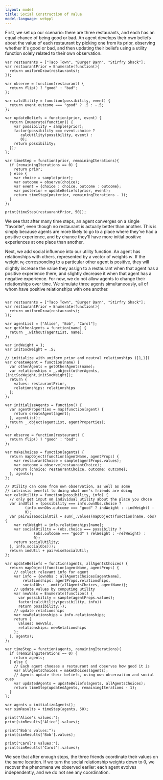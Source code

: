 ```yaml
---
layout: model
title: Social Construction of Value
model-language: webppl
---
```


First, we set up our scenario: there are three restaurants, and each
has an equal chance of being good or bad. An agent develops their own
beliefs about the value of each restaurant by picking one from its
prior, observing whether it's good or bad, and then updating their
beliefs using a utility function solely related to their own
observation.

~~~~
var restaurants = ["Taco Town", "Burger Barn", "Stirfry Shack"];
var restaurantPrior = Enumerate(function(){
  return uniformDraw(restaurants);
});

var observe = function(restaurant) {
  return flip() ? "good" : "bad";
};

var calcUtility = function(possibility, event) {
  return event.outcome === "good" ? .5 : -.5;
};

var updateBeliefs = function(prior, event) {
  return Enumerate(function() {
    var possibility = sample(prior);
    factor(possibility === event.choice ?
	   calcUtility(possibility, event) :
	   0);
    return possibility;
  });
};

var timeStep = function(prior, remainingIterations){
  if (remainingIterations == 0) {
    return prior;
  } else {
    var choice = sample(prior);
    var outcome = observe(choice);
    var event = {choice : choice, outcome : outcome};
    var posterior = updateBeliefs(prior, event);
    return timeStep(posterior, remainingIterations - 1);
  }
};

print(timeStep(restaurantPrior, 50));
~~~~

We see that after many time steps, an agent converges on a single "favorite", even though no restaurant is actually better than another. This is simply because agents are more likely to go to a place where they've had a positive experience, and by chance they'll have more initial positive experiences at one place than another.

Next, we add social influence into our utility function. An agent has relationships with others, represented by a vector of weights $w$. If the weight $w_i$ corresponding to a particular other agent is positive, they will slightly increase the value they assign to a restaurant when that agent has a positive experience there, and slightly decrease it when that agent has a negative experience. For now, we do not allow agents to change their relationships over time. We simulate three agents simultaneously, all of whom have positive relationships with one another.

~~~~

var restaurants = ["Taco Town", "Burger Barn", "Stirfry Shack"];
var restaurantPrior = Enumerate(function(){
  return uniformDraw(restaurants);
});

var agentList = ["Alice", "Bob", "Carol"];
var getOtherAgents = function(name) {
  return _.without(agentList, name);
}; 

var indWeight = 1;
var initSocWeight = .5;

// initialize with uniform prior and neutral relationships ([1,1])
var createAgent = function(name) {
  var otherAgents = getOtherAgents(name);
  var relationships = _.object(otherAgents, [initSocWeight,initSocWeight]); 
  return {
    values: restaurantPrior,
    relationships: relationships
  };
};

var initializeAgents = function() {
  var agentProperties = map(function(agent) {
    return createAgent(agent);
  }, agentList);
  return _.object(agentList, agentProperties);
};

var observe = function(restaurant) {
  return flip() ? "good" : "bad";
};

var makeChoices = function(agents) {
  return mapObject(function(agentName, agentProps) {
    var restaurantChoice = sample(agentProps.values);
    var outcome = observe(restaurantChoice);
    return {choice: restaurantChoice, outcome: outcome};
  }, agents);
};

// Utility can come from own observation, as well as some 
// intrinsic benefit to doing what one's friends are doing
var calcUtility = function(possibility, info) {
  // only get input on individual utility about the place you chose
  var indUtil = (possibility === info.ownObs.choice ?
		 (info.ownObs.outcome === "good" ? indWeight : -indWeight) :
		 0);
  var pairwiseSocialUtil = sum(_.values(mapObject(function(name, obs) {
    var relWeight = info.relationships[name];
    var socialUtility = (obs.choice === possibility ?
			 (obs.outcome === "good" ? relWeight : -relWeight) :
			 0);
    return socialUtility;
  }, info.socialObs)));
  return indUtil + pairwiseSocialUtil;
};

var updateBeliefs = function(agents, allAgentsChoices) {
  return mapObject(function(agentName, agentProps) {
    // collect relevant info for agent
    var info = {ownObs : allAgentsChoices[agentName],
		relationships: agentProps.relationships,
		socialObs: _.omit(allAgentsChoices, agentName)};
    // update values by computing utility
    var newVals = Enumerate(function() {
      var possibility = sample(agentProps.values);
      factor(calcUtility(possibility, info))
      return possibility;});
    // update relationships
    var newRelationships = info.relationships;
    return {
      values: newVals,
      relationships: newRelationships
    };
  }, agents);
};

var timeStep = function(agents, remainingIterations){
  if (remainingIterations == 0) {
    return agents;
  } else {
    // Each agent chooses a restaurant and observes how good it is
    var allAgentsChoices = makeChoices(agents);
    // Agents update their beliefs, using own observation and social cues
    var updatedAgents = updateBeliefs(agents, allAgentsChoices);
    return timeStep(updatedAgents, remainingIterations - 1);
  }
};

var agents = initializeAgents();
var simResults = timeStep(agents, 50);

print("Alice's values:");
print(simResults['Alice'].values);

print("Bob's values:");
print(simResults['Bob'].values);

print("Carol's values:");
print(simResults['Carol'].values);
~~~~

We see that after enough steps, the three friends coordinate their values on the same location. If we turn the social relationship weights down to 0, we recover the phenomena we observed earlier: each agent evolves independently, and we do not see any coordination.
